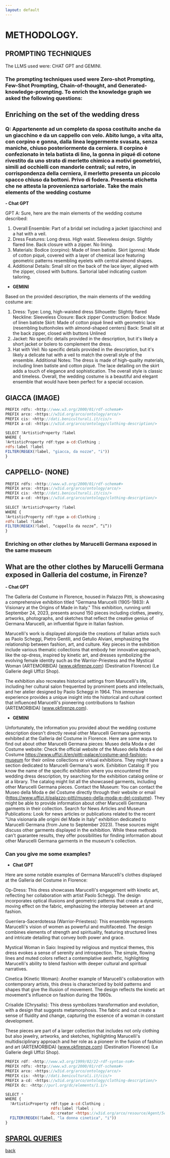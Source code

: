 ```yaml
---
layout: default
---
```


# METHODOLOGY.
>
## PROMPTING TECHNIQUES

The LLMS used were: CHAT GPT and GEMINI.

### The prompting techniques used were Zero-shot Prompting, Few-Shot Prompting, Chain-of-thought, and Generated-knowledge-prompting. To enrich the knowledge graph we asked the following questions:

## Enriching on the set of the wedding dress

### Q: Appartenente ad un completo da sposa costituito anche da un giacchino e da un cappello con velo. Abito lungo, a vita alta, con corpino e gonna, dalla linea leggermente svasata, senza maniche, chiuso posteriormente da cerniera. Il corpino è confezionato in tela batista di lino, la gonna in piqué di cotone rivestito da uno strato di merletto chimico a motivi geometrici, simili ad occhielli con mandorle centrali; sul retro, in corrispondenza della cerniera, il merletto presenta un piccolo spacco chiuso da bottoni. Privo di fodera. Presenta etichetta che ne attesta la provenienza sartoriale. Take the main elements of the wedding costume 

**- Chat GPT**

GPT A: Sure, here are the main elements of the wedding costume described:
1. Overall Ensemble:
Part of a bridal set including a jacket (giacchino) and a hat with a veil.
2. Dress Features:
Long dress.
High waist.
Sleeveless design.
Slightly flared line.
Back closure with a zipper.
No lining.
3. Materials:
Bodice (corpino): Made of linen batiste.
Skirt (gonna): Made of cotton piqué, covered with a layer of chemical lace featuring geometric patterns resembling eyelets with central almond shapes.
4. Additional Details:
Small slit on the back of the lace layer, aligned with the zipper, closed with buttons.
Sartorial label indicating custom tailoring.

    
- **GEMINI**

 Based on the provided description, the main elements of the wedding costume are:
1. Dress:
Type: Long, high-waisted dress
Silhouette: Slightly flared
Neckline: Sleeveless
Closure: Back zipper
Construction:
Bodice: Made of linen batiste
Skirt: Made of cotton piqué lined with geometric lace (resembling buttonholes with almond-shaped centers)
Back: Small slit at the back zipper, closed with buttons
Unlined
2. Jacket:
No specific details provided in the description, but it's likely a short jacket or bolero to complement the dress.
3. Hat with Veil:
No specific details provided in the description, but it's likely a delicate hat with a veil to match the overall style of the ensemble.
Additional Notes:
The dress is made of high-quality materials, including linen batiste and cotton piqué.
The lace detailing on the skirt adds a touch of elegance and sophistication.
The overall style is classic and timeless.
Overall, the wedding costume is a beautiful and elegant ensemble that would have been perfect for a special occasion.


## GIACCA (IMAGE)

```js
PREFIX rdfs: <http://www.w3.org/2000/01/rdf-schema#>
PREFIX arco: <https://w3id.org/arco/ontology/arco/>
PREFIX cis: <http://dati.beniculturali.it/cis/>
PREFIX a-cd: <https://w3id.org/arco/ontology/clothing-description/>

SELECT ?ArtisticProperty ?label
WHERE {
?ArtisticProperty rdf:type a-cd:Clothing ;
rdfs:label ?label
FILTER(REGEX(?label, "giacca, da nozze", "i"))
}
```

## CAPPELLO- (NONE)
```js
PREFIX rdfs: <http://www.w3.org/2000/01/rdf-schema#>
PREFIX arco: <https://w3id.org/arco/ontology/arco/>
PREFIX cis: <http://dati.beniculturali.it/cis/>
PREFIX a-cd: <https://w3id.org/arco/ontology/clothing-description/>
 
SELECT ?ArtisticProperty ?label
WHERE {
?ArtisticProperty rdf:type a-cd:Clothing ;
rdfs:label ?label
FILTER(REGEX(?label, “cappello da nozze”, “i”))
}
```

### Enriching on other clothes by Marucelli Germana exposed in the same museum


## What are the other clothes by Marucelli Germana exposed in Galleria del costume, in Firenze?


**- Chat GPT**

 The Galleria del Costume in Florence, housed in Palazzo Pitti, is showcasing a comprehensive exhibition titled "Germana Marucelli (1905-1983): A Visionary at the Origins of Made in Italy." This exhibition, running until September 24, 2023, presents around 150 pieces including clothes, jewelry, artworks, photographs, and sketches that reflect the creative genius of Germana Marucelli, an influential figure in Italian fashion.

Marucelli's work is displayed alongside the creations of Italian artists such as Paolo Scheggi, Pietro Gentili, and Getulio Alviani, emphasizing the relationship between fashion, art, and culture. Key pieces in the exhibition include various thematic collections that embody her innovative approach, like the op-dress, inspired by kinetic art, and dresses symbolizing the evolving female identity such as the Warrior-Priestess and the Mystical Woman​ (ARTEMORBIDA)​​ (www.okfirenze.com)​​ (Destination Florence)​​ (Le Gallerie degli Uffizi Shop)​.

The exhibition also recreates historical settings from Marucelli's life, including her cultural salon frequented by prominent poets and intellectuals, and her atelier designed by Paolo Scheggi in 1964. This immersive experience provides a unique insight into the historical and cultural context that influenced Marucelli's pioneering contributions to fashion​ (ARTEMORBIDA)​​ (www.okfirenze.com)​.

- **GEMINI**
  
Unfortunately, the information you provided about the wedding costume description doesn't directly reveal other Marucelli Germana garments exhibited at the Galleria del Costume in Florence.
Here are some ways to find out about other Marucelli Germana pieces:
Museo della Moda e del Costume website: Check the official website of the Museo della Moda e del Costume https://www.uffizi.it/en/pitti-palace/costume-and-fashion-museum for their online collections or virtual exhibitions. They might have a section dedicated to Marucelli Germana's work.
Exhibition Catalog: If you know the name of the specific exhibition where you encountered the wedding dress description, try searching for the exhibition catalog online or at a library. The catalog might list all the showcased garments, including other Marucelli Germana pieces.
Contact the Museum: You can contact the Museo della Moda e del Costume directly through their website or email (https://www.uffizi.it/palazzo-pitti/museo-della-moda-e-del-costume). They might be able to provide information about other Marucelli Germana garments in their collection.
Search for News Articles and Museum Publications: Look for news articles or publications related to the recent "Una visionaria alle origini del Made in Italy" exhibition dedicated to Marucelli Germana (from June to September 2023). These sources might discuss other garments displayed in the exhibition.
While these methods can't guarantee results, they offer possibilities for finding information about other Marucelli Germana garments in the museum's collection.


### Can you give me some examples?


- **Chat GPT**

Here are some notable examples of Germana Marucelli's clothes displayed at the Galleria del Costume in Florence:

Op-Dress: This dress showcases Marucelli's engagement with kinetic art, reflecting her collaboration with artist Paolo Scheggi. The design incorporates optical illusions and geometric patterns that create a dynamic, moving effect on the fabric, emphasizing the interplay between art and fashion.

Guerriera-Sacerdotessa (Warrior-Priestess): This ensemble represents Marucelli's vision of women as powerful and multifaceted. The design combines elements of strength and spirituality, featuring structured lines and intricate detailing that convey both power and grace.

Mystical Woman in Saio: Inspired by religious and mystical themes, this dress evokes a sense of serenity and introspection. The simple, flowing lines and muted colors reflect a contemplative aesthetic, highlighting Marucelli's ability to blend fashion with deeper cultural and spiritual narratives.

Cinetica (Kinetic Woman): Another example of Marucelli's collaboration with contemporary artists, this dress is characterized by bold patterns and shapes that give the illusion of movement. The design reflects the kinetic art movement's influence on fashion during the 1960s.

Crisalide (Chrysalis): This dress symbolizes transformation and evolution, with a design that suggests metamorphosis. The fabric and cut create a sense of fluidity and change, capturing the essence of a woman in constant development.

These pieces are part of a larger collection that includes not only clothing but also jewelry, artworks, and sketches, highlighting Marucelli's multidisciplinary approach and her role as a pioneer in the fusion of fashion and art​ (ARTEMORBIDA)​​ (www.okfirenze.com)​​ (Destination Florence)​​ (Le Gallerie degli Uffizi Shop)​.

```js
PREFIX rdf: <http://www.w3.org/1999/02/22-rdf-syntax-ns#>
PREFIX rdfs: <http://www.w3.org/2000/01/rdf-schema#>
PREFIX arco: <https://w3id.org/arco/ontology/arco/>
PREFIX cis: <http://dati.beniculturali.it/cis/>
PREFIX a-cd: <https://w3id.org/arco/ontology/clothing-description/>
PREFIX dc: <http://purl.org/dc/elements/1.1/>

SELECT *
WHERE {
  ?ArtisticProperty rdf:type a-cd:Clothing ;
                    rdfs:label ?label ;
                    dc:creator <https://w3id.org/arco/resource/Agent/5c2b2a7e6b736bd45176a1270f1063db> .
  FILTER(REGEX(?label, "la donna cinetica", "i"))
}
```
>
## [SPARQL QUERIES](./another-page2.html)


[back](./)
